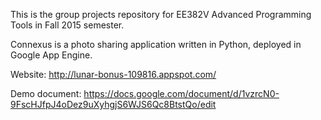 This is the group projects repository for EE382V Advanced Programming Tools in Fall 2015 semester.

Connexus is a photo sharing application written in Python, deployed in Google App Engine.

Website: http://lunar-bonus-109816.appspot.com/

Demo document: https://docs.google.com/document/d/1vzrcN0-9FscHJfpJ4oDez9uXyhgjS6WJS6Qc8BtstQo/edit
